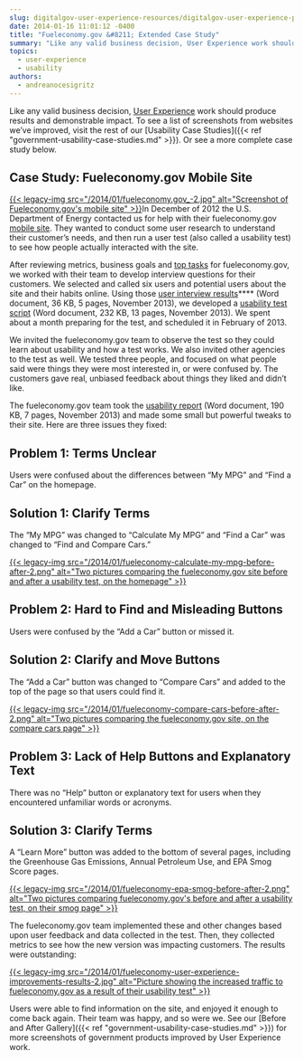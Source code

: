 ```yaml
---
slug: digitalgov-user-experience-resources/digitalgov-user-experience-program-results-and-case-studies
date: 2014-01-16 11:01:12 -0400
title: "Fueleconomy.gov &#8211; Extended Case Study"
summary: "Like any valid business decision, User Experience work should produce results and demonstrable impact. To see a list of screenshots from websites we&#8217;ve improved, visit the rest of our Usability Case Studies. Or see a more complete case study below. Case Study: Fueleconomy.gov Mobile Site In December of 2012"
topics:
  - user-experience
  - usability
authors:
  - andreanocesigritz
---
```


Like any valid business decision, [User Experience](http://www.usability.gov/what-and-why/benefits-of-ucd.html) work should produce results and demonstrable impact. To see a list of screenshots from websites we&#8217;ve improved, visit the rest of our [Usability Case Studies]({{< ref "government-usability-case-studies.md" >}}). Or see a more complete case study below.

## Case Study: Fueleconomy.gov Mobile Site

[{{< legacy-img src="/2014/01/fueleconomy.gov_-2.jpg" alt="Screenshot of Fueleconomy.gov's mobile site" >}}](https://s3.amazonaws.com/digitalgov/_legacy-img/2014/01/fueleconomy.gov_-2.jpg)In December of 2012 the U.S. Department of Energy contacted us for help with their fueleconomy.gov [mobile site](http://fueleconomy.gov/m/). They wanted to conduct some user research to understand their customer&#8217;s needs, and then run a user test (also called a usability test) to see how people actually interacted with the site.

After reviewing metrics, business goals and [top tasks](http://www.usability.gov/how-to-and-tools/methods/task-analysis.html) for fueleconomy.gov, we worked with their team to develop interview questions for their customers. We selected and called six users and potential users about the site and their habits online. Using those [user interview results](https://s3.amazonaws.com/digitalgov/_legacy-img/2014/01/summary-interviews-fueleconomy-mobile-site.doc)\*\*\*\* (Word document, 36 KB, 5 pages, November 2013), we developed a [usability test script](https://s3.amazonaws.com/digitalgov/_legacy-img/2014/01/usability-testing-script-fueleconomy.doc) (Word document, 232 KB, 13 pages, November 2013). We spent about a month preparing for the test, and scheduled it in February of 2013.

We invited the fueleconomy.gov team to observe the test so they could learn about usability and how a test works. We also invited other agencies to the test as well. We tested three people, and focused on what people said were things they were most interested in, or were confused by. The customers gave real, unbiased feedback about things they liked and didn&#8217;t like.

The fueleconomy.gov team took the [usability report](https://s3.amazonaws.com/digitalgov/_legacy-img/2014/01/usability-report-fueleconomygov-mobile-site.doc) (Word document, 190 KB, 7 pages, November 2013) and made some small but powerful tweaks to their site. Here are three issues they fixed:

## Problem 1: Terms Unclear

Users were confused about the differences between &#8220;My MPG&#8221; and &#8220;Find a Car&#8221; on the homepage.

## Solution 1: Clarify Terms

The &#8220;My MPG&#8221; was changed to &#8220;Calculate My MPG&#8221; and &#8220;Find a Car&#8221; was changed to &#8220;Find and Compare Cars.&#8221;

[{{< legacy-img src="/2014/01/fueleconomy-calculate-my-mpg-before-after-2.png" alt="Two pictures comparing the fueleconomy.gov site before and after a usability test, on the homepage" >}}](https://s3.amazonaws.com/digitalgov/_legacy-img/2014/01/fueleconomy-calculate-my-mpg-before-after-2.png)

## Problem 2: Hard to Find and Misleading Buttons

Users were confused by the &#8220;Add a Car&#8221; button or missed it.

## Solution 2: Clarify and Move Buttons

The &#8220;Add a Car&#8221; button was changed to &#8220;Compare Cars&#8221; and added to the top of the page so that users could find it.

[{{< legacy-img src="/2014/01/fueleconomy-compare-cars-before-after-2.png" alt="Two pictures comparing the fueleconomy.gov site, on the compare cars page" >}}](https://s3.amazonaws.com/digitalgov/_legacy-img/2014/01/fueleconomy-compare-cars-before-after-2.png)

## Problem 3: Lack of Help Buttons and Explanatory Text

There was no &#8220;Help&#8221; button or explanatory text for users when they encountered unfamiliar words or acronyms.

## Solution 3: Clarify Terms

A &#8220;Learn More&#8221; button was added to the bottom of several pages, including the Greenhouse Gas Emissions, Annual Petroleum Use, and EPA Smog Score pages.

[{{< legacy-img src="/2014/01/fueleconomy-epa-smog-before-after-2.png" alt="Two pictures comparing fueleconomy.gov's before and after a usability test, on their smog page" >}}](https://s3.amazonaws.com/digitalgov/_legacy-img/2014/01/fueleconomy-epa-smog-before-after-2.png)

The fueleconomy.gov team implemented these and other changes based upon user feedback and data collected in the test. Then, they collected metrics to see how the new version was impacting customers. The results were outstanding:

[{{< legacy-img src="/2014/01/fueleconomy-user-experience-improvements-results-2.jpg" alt="Picture showing the increased traffic to fueleconomy.gov as a result of their usability test" >}}](https://s3.amazonaws.com/digitalgov/_legacy-img/2014/01/fueleconomy-user-experience-improvements-results-2.jpg)

Users were able to find information on the site, and enjoyed it enough to come back again. Their team was happy, and so were we. See our [Before and After Gallery]({{< ref "government-usability-case-studies.md" >}}) for more screenshots of government products improved by User Experience work.
